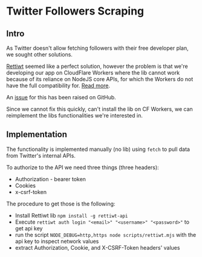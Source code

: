 
# Twitter Followers Scraping

## Intro

As Twitter doesn't allow fetching followers with their free developer plan, we sought other solutions.  

[Rettiwt](https://github.com/Rishikant181/Rettiwt-API) seemed like a perfect solution, however the problem is that we're developing our app on CloudFlare Workers where the lib cannot work because of its reliance on NodeJS core APIs, for which the Workers do not have the full compatibility for. [Read more](https://developers.cloudflare.com/workers/runtime-apis/nodejs/).  

An [issue](https://github.com/Rishikant181/Rettiwt-API/issues/572) for this has been raised on GitHub.

Since we cannot fix this quickly, can't install the lib on CF Workers, we can reimplement the libs functionalities we're interested in.  

## Implementation

The functionality is implemented manually (no lib) using `fetch` to pull data from Twitter's internal APIs.

To authorize to the API we need three things (three headers):
- Authorization - bearer token
- Cookies
- x-csrf-token

The procedure to get those is the following: 
- Install Rettiwt lib `npm install -g rettiwt-api`
- Execute `rettiwt auth login "<email>" "<username>" "<password>"` to get api key
- run the script `NODE_DEBUG=http,https node scripts/rettiwt.mjs` with the api key to inspect network values
- extract Authorization, Cookie, and X-CSRF-Token headers' values

